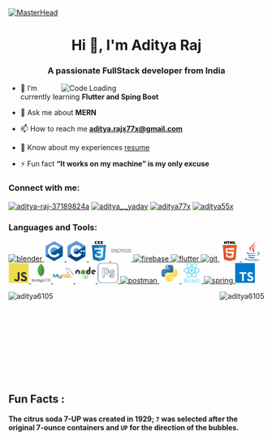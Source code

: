 [![MasterHead](https://images-wixmp-ed30a86b8c4ca887773594c2.wixmp.com/f/4d2c9658-e25e-4dd6-9c56-932447f29482/ddio625-88c6c961-13c1-43ee-a08f-3c3ceeb7f053.gif?token=eyJ0eXAiOiJKV1QiLCJhbGciOiJIUzI1NiJ9.eyJzdWIiOiJ1cm46YXBwOjdlMGQxODg5ODIyNjQzNzNhNWYwZDQxNWVhMGQyNmUwIiwiaXNzIjoidXJuOmFwcDo3ZTBkMTg4OTgyMjY0MzczYTVmMGQ0MTVlYTBkMjZlMCIsIm9iaiI6W1t7InBhdGgiOiJcL2ZcLzRkMmM5NjU4LWUyNWUtNGRkNi05YzU2LTkzMjQ0N2YyOTQ4MlwvZGRpbzYyNS04OGM2Yzk2MS0xM2MxLTQzZWUtYTA4Zi0zYzNjZWViN2YwNTMuZ2lmIn1dXSwiYXVkIjpbInVybjpzZXJ2aWNlOmZpbGUuZG93bmxvYWQiXX0.1Shjpe-XOI7ativXu5UeoPDRzJkK_mAkgdJdHTEVSQM)](https://aditya6105.io)
<h1 align="center">Hi 👋, I'm Aditya Raj</h1>
<h3 align="center">A passionate FullStack developer from India</h3>
<img align="right" alt="Code Loading" width="400" src="https://cdn.dribbble.com/users/1162077/screenshots/3848914/programmer.gif">

- 🌱 I’m currently learning **Flutter and Sping Boot**

- 💬 Ask me about **MERN**

- 📫 How to reach me **aditya.rajx77x@gmail.com**

- 📄 Know about my experiences [resume](https://drive.google.com/file/d/195v-P4ZZONWK45q4iqyUHMd_wwlDZync/view?usp=drive_link)

- ⚡ Fun fact **“It works on my machine” is my only excuse**

<h3 align="left">Connect with me:</h3>
<p align="left">
<a href="https://linkedin.com/in/aditya-raj-37189824a" target="blank"><img align="center" src="https://raw.githubusercontent.com/rahuldkjain/github-profile-readme-generator/master/src/images/icons/Social/linked-in-alt.svg" alt="aditya-raj-37189824a" height="30" width="40" /></a>
<a href="https://instagram.com/aditya_._yadav" target="blank"><img align="center" src="https://raw.githubusercontent.com/rahuldkjain/github-profile-readme-generator/master/src/images/icons/Social/instagram.svg" alt="aditya_._yadav" height="30" width="40" /></a>
<a href="https://www.leetcode.com/aditya77x" target="blank"><img align="center" src="https://raw.githubusercontent.com/rahuldkjain/github-profile-readme-generator/master/src/images/icons/Social/leet-code.svg" alt="aditya77x" height="30" width="40" /></a>
<a href="https://auth.geeksforgeeks.org/user/aditya55x" target="blank"><img align="center" src="https://raw.githubusercontent.com/rahuldkjain/github-profile-readme-generator/master/src/images/icons/Social/geeks-for-geeks.svg" alt="aditya55x" height="30" width="40" /></a>
</p>

<h3 align="left">Languages and Tools:</h3>
<p align="left"> <a href="https://www.blender.org/" target="_blank" rel="noreferrer"> <img src="https://download.blender.org/branding/community/blender_community_badge_white.svg" alt="blender" width="40" height="40"/> </a> <a href="https://www.cprogramming.com/" target="_blank" rel="noreferrer"> <img src="https://raw.githubusercontent.com/devicons/devicon/master/icons/c/c-original.svg" alt="c" width="40" height="40"/> </a> <a href="https://www.w3schools.com/cpp/" target="_blank" rel="noreferrer"> <img src="https://raw.githubusercontent.com/devicons/devicon/master/icons/cplusplus/cplusplus-original.svg" alt="cplusplus" width="40" height="40"/> </a> <a href="https://www.w3schools.com/css/" target="_blank" rel="noreferrer"> <img src="https://raw.githubusercontent.com/devicons/devicon/master/icons/css3/css3-original-wordmark.svg" alt="css3" width="40" height="40"/> </a> <a href="https://expressjs.com" target="_blank" rel="noreferrer"> <img src="https://raw.githubusercontent.com/devicons/devicon/master/icons/express/express-original-wordmark.svg" alt="express" width="40" height="40"/> </a> <a href="https://firebase.google.com/" target="_blank" rel="noreferrer"> <img src="https://www.vectorlogo.zone/logos/firebase/firebase-icon.svg" alt="firebase" width="40" height="40"/> </a> <a href="https://flutter.dev" target="_blank" rel="noreferrer"> <img src="https://www.vectorlogo.zone/logos/flutterio/flutterio-icon.svg" alt="flutter" width="40" height="40"/> </a> <a href="https://git-scm.com/" target="_blank" rel="noreferrer"> <img src="https://www.vectorlogo.zone/logos/git-scm/git-scm-icon.svg" alt="git" width="40" height="40"/> </a> <a href="https://www.w3.org/html/" target="_blank" rel="noreferrer"> <img src="https://raw.githubusercontent.com/devicons/devicon/master/icons/html5/html5-original-wordmark.svg" alt="html5" width="40" height="40"/> </a> <a href="https://www.java.com" target="_blank" rel="noreferrer"> <img src="https://raw.githubusercontent.com/devicons/devicon/master/icons/java/java-original.svg" alt="java" width="40" height="40"/> </a> <a href="https://developer.mozilla.org/en-US/docs/Web/JavaScript" target="_blank" rel="noreferrer"> <img src="https://raw.githubusercontent.com/devicons/devicon/master/icons/javascript/javascript-original.svg" alt="javascript" width="40" height="40"/> </a> <a href="https://www.mongodb.com/" target="_blank" rel="noreferrer"> <img src="https://raw.githubusercontent.com/devicons/devicon/master/icons/mongodb/mongodb-original-wordmark.svg" alt="mongodb" width="40" height="40"/> </a> <a href="https://www.mysql.com/" target="_blank" rel="noreferrer"> <img src="https://raw.githubusercontent.com/devicons/devicon/master/icons/mysql/mysql-original-wordmark.svg" alt="mysql" width="40" height="40"/> </a> <a href="https://nodejs.org" target="_blank" rel="noreferrer"> <img src="https://raw.githubusercontent.com/devicons/devicon/master/icons/nodejs/nodejs-original-wordmark.svg" alt="nodejs" width="40" height="40"/> </a> <a href="https://www.photoshop.com/en" target="_blank" rel="noreferrer"> <img src="https://raw.githubusercontent.com/devicons/devicon/master/icons/photoshop/photoshop-line.svg" alt="photoshop" width="40" height="40"/> </a> <a href="https://postman.com" target="_blank" rel="noreferrer"> <img src="https://www.vectorlogo.zone/logos/getpostman/getpostman-icon.svg" alt="postman" width="40" height="40"/> </a> <a href="https://www.python.org" target="_blank" rel="noreferrer"> <img src="https://raw.githubusercontent.com/devicons/devicon/master/icons/python/python-original.svg" alt="python" width="40" height="40"/> </a> <a href="https://reactjs.org/" target="_blank" rel="noreferrer"> <img src="https://raw.githubusercontent.com/devicons/devicon/master/icons/react/react-original-wordmark.svg" alt="react" width="40" height="40"/> </a> <a href="https://spring.io/" target="_blank" rel="noreferrer"> <img src="https://www.vectorlogo.zone/logos/springio/springio-icon.svg" alt="spring" width="40" height="40"/> </a> <a href="https://www.typescriptlang.org/" target="_blank" rel="noreferrer"> <img src="https://raw.githubusercontent.com/devicons/devicon/master/icons/typescript/typescript-original.svg" alt="typescript" width="40" height="40"/> </a> </p>

<p><img align="right" src="https://github-readme-stats.vercel.app/api/top-langs?username=aditya6105&show_icons=true&theme=tokyonight&locale=en&layout=compact" alt="aditya6105" /></p>

<p><img align="left" src="https://github-readme-streak-stats.herokuapp.com/?user=aditya6105&theme=dark" alt="aditya6105" /></p>

<br><br><br><br><br><br><br><br><br><br>

## **Fun Facts** :
**<!-- START FACT -->The citrus soda 7-UP was created in 1929; `7` was selected after the original 7-ounce containers and `UP` for the direction of the bubbles.<!-- END FACT -->**
